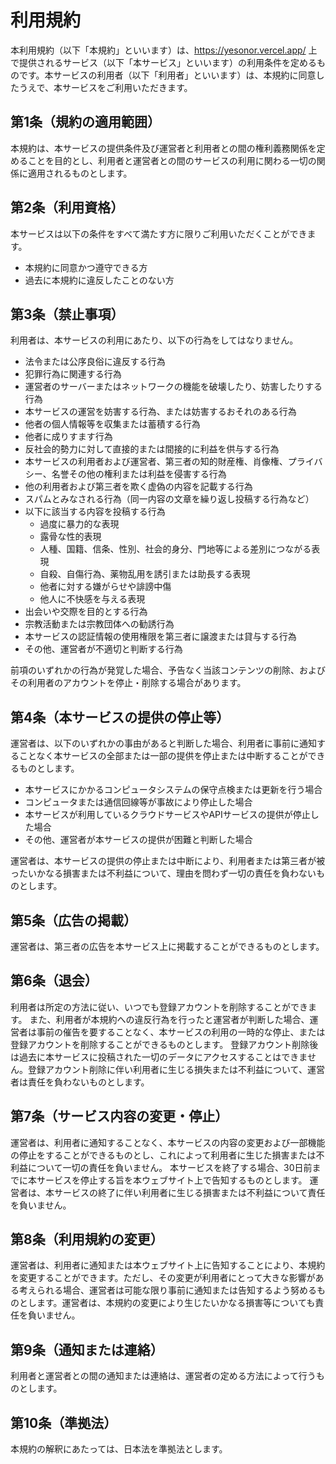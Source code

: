 # 利用規約

本利用規約（以下「本規約」といいます）は、https://yesonor.vercel.app/ 上で提供されるサービス（以下「本サービス」といいます）の利用条件を定めるものです。本サービスの利用者（以下「利用者」といいます）は、本規約に同意したうえで、本サービスをご利用いただきます。

## 第1条（規約の適用範囲）
本規約は、本サービスの提供条件及び運営者と利用者との間の権利義務関係を定めることを目的とし、利用者と運営者との間のサービスの利用に関わる一切の関係に適用されるものとします。

## 第2条（利用資格）
本サービスは以下の条件をすべて満たす方に限りご利用いただくことができます。

- 本規約に同意かつ遵守できる方
- 過去に本規約に違反したことのない方

## 第3条（禁止事項）
利用者は、本サービスの利用にあたり、以下の行為をしてはなりません。

- 法令または公序良俗に違反する行為
- 犯罪行為に関連する行為
- 運営者のサーバーまたはネットワークの機能を破壊したり、妨害したりする行為
- 本サービスの運営を妨害する行為、または妨害するおそれのある行為
- 他者の個人情報等を収集または蓄積する行為
- 他者に成りすます行為
- 反社会的勢力に対して直接的または間接的に利益を供与する行為
- 本サービスの利用者および運営者、第三者の知的財産権、肖像権、プライバシー、名誉その他の権利または利益を侵害する行為
- 他の利用者および第三者を欺く虚偽の内容を記載する行為
- スパムとみなされる行為（同一内容の文章を繰り返し投稿する行為など）
- 以下に該当する内容を投稿する行為
  - 過度に暴力的な表現
  - 露骨な性的表現
  - 人種、国籍、信条、性別、社会的身分、門地等による差別につながる表現
  - 自殺、自傷行為、薬物乱用を誘引または助長する表現
  - 他者に対する嫌がらせや誹謗中傷
  - 他人に不快感を与える表現
- 出会いや交際を目的とする行為
- 宗教活動または宗教団体への勧誘行為
- 本サービスの認証情報の使用権限を第三者に譲渡または貸与する行為
- その他、運営者が不適切と判断する行為

前項のいずれかの行為が発覚した場合、予告なく当該コンテンツの削除、およびその利用者のアカウントを停止・削除する場合があります。

## 第4条（本サービスの提供の停止等）
運営者は、以下のいずれかの事由があると判断した場合、利用者に事前に通知することなく本サービスの全部または一部の提供を停止または中断することができるものとします。

- 本サービスにかかるコンピュータシステムの保守点検または更新を行う場合
- コンピュータまたは通信回線等が事故により停止した場合
- 本サービスが利用しているクラウドサービスやAPIサービスの提供が停止した場合
- その他、運営者が本サービスの提供が困難と判断した場合
  
運営者は、本サービスの提供の停止または中断により、利用者または第三者が被ったいかなる損害または不利益について、理由を問わず一切の責任を負わないものとします。

## 第5条（広告の掲載）
運営者は、第三者の広告を本サービス上に掲載することができるものとします。

## 第6条（退会）
利用者は所定の方法に従い、いつでも登録アカウントを削除することができます。
また、利用者が本規約への違反行為を行ったと運営者が判断した場合、運営者は事前の催告を要することなく、本サービスの利用の一時的な停止、または登録アカウントを削除することができるものとします。
登録アカウント削除後は過去に本サービスに投稿された一切のデータにアクセスすることはできません。登録アカウント削除に伴い利用者に生じる損失または不利益について、運営者は責任を負わないものとします。

## 第7条（サービス内容の変更・停止）
運営者は、利用者に通知することなく、本サービスの内容の変更および一部機能の停止をすることができるものとし、これによって利用者に生じた損害または不利益について一切の責任を負いません。
本サービスを終了する場合、30日前までに本サービスを停止する旨を本ウェブサイト上で告知するものとします。
運営者は、本サービスの終了に伴い利用者に生じる損害または不利益について責任を負いません。

## 第8条（利用規約の変更）
運営者は、利用者に通知または本ウェブサイト上に告知することにより、本規約を変更することができます。ただし、その変更が利用者にとって大きな影響がある考えられる場合、運営者は可能な限り事前に通知または告知するよう努めるものとします。運営者は、本規約の変更により生じたいかなる損害等についても責任を負いません。

## 第9条（通知または連絡）
利用者と運営者との間の通知または連絡は、運営者の定める方法によって行うものとします。

## 第10条（準拠法）
本規約の解釈にあたっては、日本法を準拠法とします。